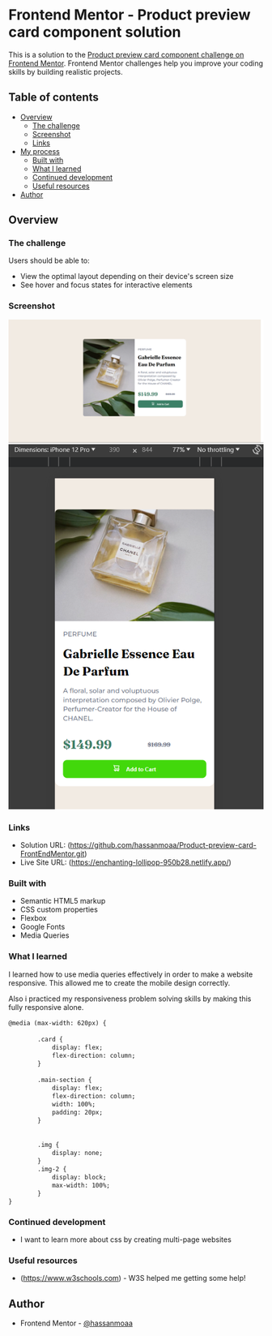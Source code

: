 # Frontend Mentor - Product preview card component solution

This is a solution to the [Product preview card component challenge on Frontend Mentor](https://www.frontendmentor.io/challenges/product-preview-card-component-GO7UmttRfa). Frontend Mentor challenges help you improve your coding skills by building realistic projects.

## Table of contents

- [Overview](#overview)
  - [The challenge](#the-challenge)
  - [Screenshot](#screenshot)
  - [Links](#links)
- [My process](#my-process)
  - [Built with](#built-with)
  - [What I learned](#what-i-learned)
  - [Continued development](#continued-development)
  - [Useful resources](#useful-resources)
- [Author](#author)

## Overview

### The challenge

Users should be able to:

- View the optimal layout depending on their device's screen size
- See hover and focus states for interactive elements

### Screenshot

![Desktop photo](solution/Desk-main.png)
![Mobile-thankYou state](solution/Mobile-main.png)

### Links

- Solution URL: (https://github.com/hassanmoaa/Product-preview-card-FrontEndMentor.git)
- Live Site URL: (https://enchanting-lollipop-950b28.netlify.app/)

### Built with

- Semantic HTML5 markup
- CSS custom properties
- Flexbox
- Google Fonts
- Media Queries

### What I learned

I learned how to use media queries effectively in order to make a website responsive. This allowed me to create the mobile design correctly.

Also i practiced my responsiveness problem solving skills by making this fully responsive alone.

```
@media (max-width: 620px) {

        .card {
            display: flex;
            flex-direction: column;
        }

        .main-section {
            display: flex;
            flex-direction: column;
            width: 100%;
            padding: 20px;
        }


        .img {
            display: none;
        }
        .img-2 {
            display: block;
            max-width: 100%;
        }
}
```

### Continued development

- I want to learn more about css by creating multi-page websites

### Useful resources

- (https://www.w3schools.com) - W3S helped me getting some help!

## Author

- Frontend Mentor - [@hassanmoaa](https://www.frontendmentor.io/profile/hassanmoaa)

```

```
